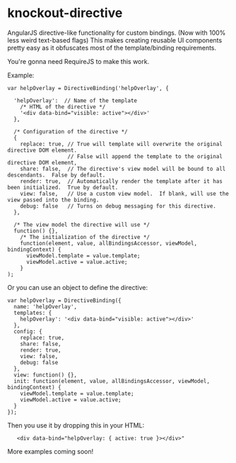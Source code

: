 knockout-directive
==================

AngularJS directive-like functionality for custom bindings.  (Now with 100% less weird text-based flags)  This makes creating reusable UI components pretty easy as it obfuscates most of the template/binding requirements.

You're gonna need RequireJS to make this work.

Example:

```
var helpOverlay = DirectiveBinding('helpOverlay', {
		
  'helpOverlay':  // Name of the template
    /* HTML of the directive */
    '<div data-bind="visible: active"></div>'
  },
		
  /* Configuration of the directive */
  {
    replace: true, // True will template will overwrite the original directive DOM element.
                   // False will append the template to the original directive DOM element,
    share: false,  // The directive's view model will be bound to all descendants.  False by default.
    render: true,  // Automatically render the template after it has been initialized.  True by default.
    view: false,   // Use a custom view model.  If blank, will use the view passed into the binding.
    debug: false   // Turns on debug messaging for this directive.
  },
		
  /* The view model the directive will use */
  function() {},
    /* The initialization of the directive */
    function(element, value, allBindingsAccessor, viewModel, bindingContext) {
      viewModel.template = value.template;
      viewModel.active = value.active;
    }
);
```

Or you can use an object to define the directive:

```
var helpOverlay = DirectiveBinding({
  name: 'helpOverlay',
  templates: {
    helpOverlay': '<div data-bind="visible: active"></div>'
  },
  config: {
    replace: true,
    share: false,
    render: true,
    view: false,
    debug: false
  },
  view: function() {},
  init: function(element, value, allBindingsAccessor, viewModel, bindingContext) {
    viewModel.template = value.template;
    viewModel.active = value.active;
  }
});
```

Then you use it by dropping this in your HTML:

```
   <div data-bind="helpOverlay: { active: true }></div>"
```

More examples coming soon!
